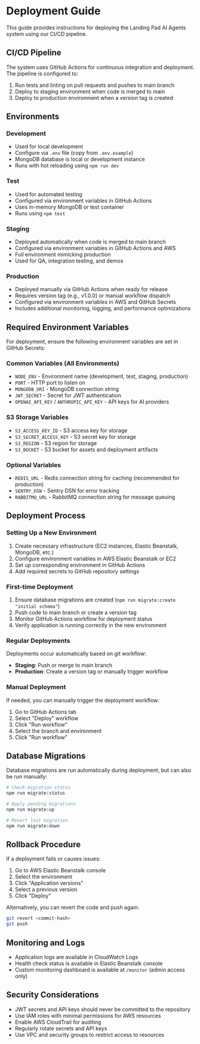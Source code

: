 # Deployment Guide

This guide provides instructions for deploying the Landing Pad AI Agents system using our CI/CD pipeline.

## CI/CD Pipeline

The system uses GitHub Actions for continuous integration and deployment. The pipeline is configured to:

1. Run tests and linting on pull requests and pushes to main branch
2. Deploy to staging environment when code is merged to main
3. Deploy to production environment when a version tag is created

## Environments

### Development

- Used for local development
- Configure via `.env` file (copy from `.env.example`)
- MongoDB database is local or development instance
- Runs with hot reloading using `npm run dev`

### Test

- Used for automated testing
- Configured via environment variables in GitHub Actions
- Uses in-memory MongoDB or test container
- Runs using `npm test`

### Staging

- Deployed automatically when code is merged to main branch
- Configured via environment variables in GitHub Actions and AWS
- Full environment mimicking production
- Used for QA, integration testing, and demos

### Production

- Deployed manually via GitHub Actions when ready for release
- Requires version tag (e.g., v1.0.0) or manual workflow dispatch
- Configured via environment variables in AWS and GitHub Secrets
- Includes additional monitoring, logging, and performance optimizations

## Required Environment Variables

For deployment, ensure the following environment variables are set in GitHub Secrets:

### Common Variables (All Environments)

- `NODE_ENV` - Environment name (development, test, staging, production)
- `PORT` - HTTP port to listen on
- `MONGODB_URI` - MongoDB connection string
- `JWT_SECRET` - Secret for JWT authentication
- `OPENAI_API_KEY` / `ANTHROPIC_API_KEY` - API keys for AI providers

### S3 Storage Variables

- `S3_ACCESS_KEY_ID` - S3 access key for storage
- `S3_SECRET_ACCESS_KEY` - S3 secret key for storage
- `S3_REGION` - S3 region for storage
- `S3_BUCKET` - S3 bucket for assets and deployment artifacts

### Optional Variables

- `REDIS_URL` - Redis connection string for caching (recommended for production)
- `SENTRY_DSN` - Sentry DSN for error tracking
- `RABBITMQ_URL` - RabbitMQ connection string for message queuing

## Deployment Process

### Setting Up a New Environment

1. Create necessary infrastructure (EC2 instances, Elastic Beanstalk, MongoDB, etc.)
2. Configure environment variables in AWS Elastic Beanstalk or EC2
3. Set up corresponding environment in GitHub Actions
4. Add required secrets to GitHub repository settings

### First-time Deployment

1. Ensure database migrations are created (`npm run migrate:create "initial schema"`)
2. Push code to main branch or create a version tag
3. Monitor GitHub Actions workflow for deployment status
4. Verify application is running correctly in the new environment

### Regular Deployments

Deployments occur automatically based on git workflow:

- **Staging**: Push or merge to main branch
- **Production**: Create a version tag or manually trigger workflow

### Manual Deployment

If needed, you can manually trigger the deployment workflow:

1. Go to GitHub Actions tab
2. Select "Deploy" workflow
3. Click "Run workflow"
4. Select the branch and environment
5. Click "Run workflow"

## Database Migrations

Database migrations are run automatically during deployment, but can also be run manually:

```bash
# Check migration status
npm run migrate:status

# Apply pending migrations
npm run migrate:up

# Revert last migration
npm run migrate:down
```

## Rollback Procedure

If a deployment fails or causes issues:

1. Go to AWS Elastic Beanstalk console
2. Select the environment
3. Click "Application versions"
4. Select a previous version
5. Click "Deploy"

Alternatively, you can revert the code and push again:

```bash
git revert <commit-hash>
git push
```

## Monitoring and Logs

- Application logs are available in CloudWatch Logs
- Health check status is available in Elastic Beanstalk console
- Custom monitoring dashboard is available at `/monitor` (admin access only)

## Security Considerations

- JWT secrets and API keys should never be committed to the repository
- Use IAM roles with minimal permissions for AWS resources
- Enable AWS CloudTrail for auditing
- Regularly rotate secrets and API keys
- Use VPC and security groups to restrict access to resources
